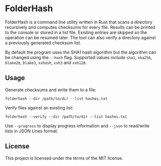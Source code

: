 # FolderHash

FolderHash is a command line utility written in Rust that scans a directory
recursively and computes checksums for every file.  Results can be printed to
the console or stored in a list file.  Existing entries are skipped so the
operation can be resumed later.  The tool can also verify a directory against a
previously generated checksum list.

By default the program uses the SHA1 hash algorithm but the algorithm can be
changed using the `--hash` flag.  Supported values include `sha1`, `sha256`,
`blake2b`, `blake3`, `xxhash`, `xxh3` and `xxh128`.

## Usage

Generate checksums and write them to a file:

```
folderhash --dir /path/to/dir --list hashes.txt
```

Verify files against an existing list:

```
folderhash --verify --dir /path/to/dir --list hashes.txt
```

Use `--progress` to display progress information and `--json` to read/write
lists in JSON Lines format.

## License

This project is licensed under the terms of the MIT license.
